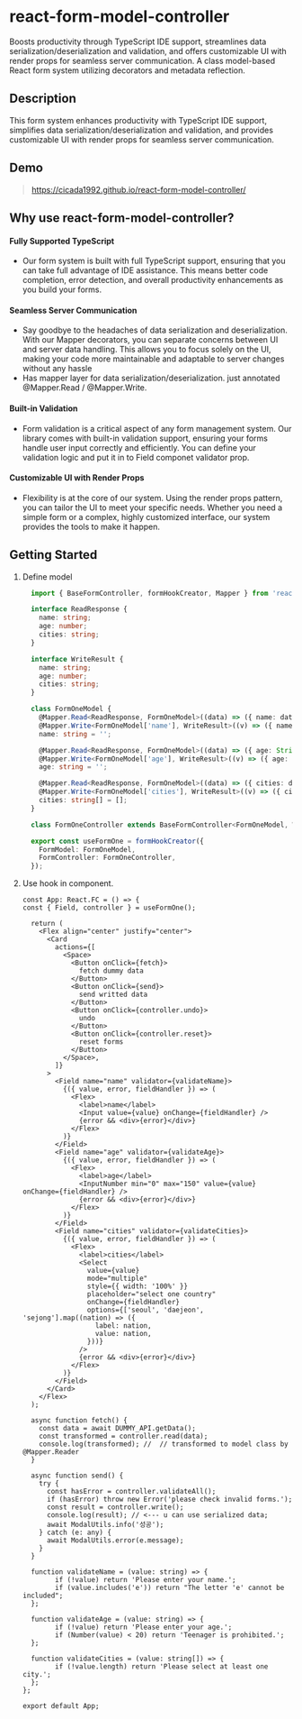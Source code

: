 # react-form-model-controller
Boosts productivity through TypeScript IDE support, streamlines data serialization/deserialization and validation, and offers customizable UI with render props for seamless server communication. A class model-based React form system utilizing decorators and metadata reflection.

## Description
This form system enhances productivity with TypeScript IDE support, simplifies data serialization/deserialization and validation, and provides customizable UI with render props for seamless server communication.

## Demo
> https://cicada1992.github.io/react-form-model-controller/

## Why use react-form-model-controller?

#### Fully Supported TypeScript
- Our form system is built with full TypeScript support, ensuring that you can take full advantage of IDE assistance. This means better code completion, error detection, and overall productivity enhancements as you build your forms.

#### Seamless Server Communication
- Say goodbye to the headaches of data serialization and deserialization. With our Mapper decorators, you can separate concerns between UI and server data handling. This allows you to focus solely on the UI, making your code more maintainable and adaptable to server changes without any hassle
- Has mapper layer for data serialization/deserialization. just annotated @Mapper.Read / @Mapper.Write.

#### Built-in Validation
- Form validation is a critical aspect of any form management system. Our library comes with built-in validation support, ensuring your forms handle user input correctly and efficiently. You can define your validation logic and put it in to Field componet validator prop.

#### Customizable UI with Render Props
- Flexibility is at the core of our system. Using the render props pattern, you can tailor the UI to meet your specific needs. Whether you need a simple form or a complex, highly customized interface, our system provides the tools to make it happen.


## Getting Started
1. Define model
    ```ts
      import { BaseFormController, formHookCreator, Mapper } from 'react-form-model-controller';

      interface ReadResponse {
        name: string;
        age: number;
        cities: string;
      }

      interface WriteResult {
        name: string;
        age: number;
        cities: string;
      }

      class FormOneModel {
        @Mapper.Read<ReadResponse, FormOneModel>((data) => ({ name: data.name }))
        @Mapper.Write<FormOneModel['name'], WriteResult>((v) => ({ name: `serialized!=${v}` }))
        name: string = '';

        @Mapper.Read<ReadResponse, FormOneModel>((data) => ({ age: String(data.age) }))
        @Mapper.Write<FormOneModel['age'], WriteResult>((v) => ({ age: Number(v) }))
        age: string = '';

        @Mapper.Read<ReadResponse, FormOneModel>((data) => ({ cities: data.cities.split(',') }))
        @Mapper.Write<FormOneModel['cities'], WriteResult>((v) => ({ cities: v.join(',') }))
        cities: string[] = [];
      }

      class FormOneController extends BaseFormController<FormOneModel, WriteResult> { }

      export const useFormOne = formHookCreator({
        FormModel: FormOneModel,
        FormController: FormOneController,
      });
    ```

2. Use hook in component.
    ```tsx
    const App: React.FC = () => {
    const { Field, controller } = useFormOne();

      return (
        <Flex align="center" justify="center">
          <Card
            actions={[
              <Space>
                <Button onClick={fetch}>
                  fetch dummy data
                </Button>
                <Button onClick={send}>
                  send writted data
                </Button>
                <Button onClick={controller.undo}>
                  undo
                </Button>
                <Button onClick={controller.reset}>
                  reset forms
                </Button>
              </Space>,
            ]}
          >
            <Field name="name" validator={validateName}>
              {({ value, error, fieldHandler }) => (
                <Flex>
                  <label>name</label>
                  <Input value={value} onChange={fieldHandler} />
                  {error && <div>{error}</div>}
                </Flex>
              )}
            </Field>
            <Field name="age" validator={validateAge}>
              {({ value, error, fieldHandler }) => (
                <Flex>
                  <label>age</label>
                  <InputNumber min="0" max="150" value={value} onChange={fieldHandler} />
                  {error && <div>{error}</div>}
                </Flex>
              )}
            </Field>
            <Field name="cities" validator={validateCities}>
              {({ value, error, fieldHandler }) => (
                <Flex>
                  <label>cities</label>
                  <Select
                    value={value}
                    mode="multiple"
                    style={{ width: '100%' }}
                    placeholder="select one country"
                    onChange={fieldHandler}
                    options={['seoul', 'daejeon', 'sejong'].map((nation) => ({
                      label: nation,
                      value: nation,
                    }))}
                  />
                  {error && <div>{error}</div>}
                </Flex>
              )}
            </Field>
          </Card>
        </Flex>
      );

      async function fetch() {
        const data = await DUMMY_API.getData();
        const transformed = controller.read(data);
        console.log(transformed); //  // transformed to model class by @Mapper.Reader
      }

      async function send() {
        try {
          const hasError = controller.validateAll();
          if (hasError) throw new Error('please check invalid forms.');
          const result = controller.write();
          console.log(result); // <--- u can use serialized data;
          await ModalUtils.info('성공');
        } catch (e: any) {
          await ModalUtils.error(e.message);
        }
      }

      function validateName = (value: string) => {
            if (!value) return 'Please enter your name.';
            if (value.includes('e')) return "The letter 'e' cannot be included";
      };

      function validateAge = (value: string) => {
            if (!value) return 'Please enter your age.';
            if (Number(value) < 20) return 'Teenager is prohibited.';
      };
       
      function validateCities = (value: string[]) => {
            if (!value.length) return 'Please select at least one city.';
      };  
   };

    export default App;
    ```